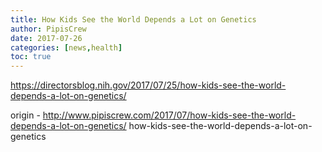 ```yaml
---
title: How Kids See the World Depends a Lot on Genetics
author: PipisCrew
date: 2017-07-26
categories: [news,health]
toc: true
---
```


https://directorsblog.nih.gov/2017/07/25/how-kids-see-the-world-depends-a-lot-on-genetics/

origin - http://www.pipiscrew.com/2017/07/how-kids-see-the-world-depends-a-lot-on-genetics/ how-kids-see-the-world-depends-a-lot-on-genetics